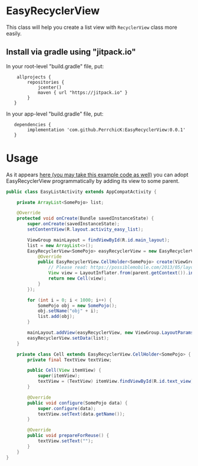 # EasyRecyclerView

This class will help you create a list view with `RecyclerView` class more easily.

## Install via gradle using "jitpack.io"

In your root-level "build.gradle" file, put:
```
    allprojects {
        repositories {
            jcenter()
            maven { url "https://jitpack.io" }
        }
   }
```

In your app-level "build.gradle" file, put:
```
   dependencies {
        implementation 'com.github.PerrchicK:EasyRecyclerView:0.0.1'
   }
```

# Usage

As it appears [here (you may take this example code as well)](https://github.com/PerrchicK/android-app/blob/58bd56e97a29aa912a151601bb7a71e1450d2d3b/app/src/main/java/com/perrchick/someapplication/uiexercises/list/EasyListActivity.java#L28) you can adopt EasyRecyclerView programmatically by adding its view to some parent.
```java
public class EasyListActivity extends AppCompatActivity {

    private ArrayList<SomePojo> list;

    @Override
    protected void onCreate(Bundle savedInstanceState) {
        super.onCreate(savedInstanceState);
        setContentView(R.layout.activity_easy_list);

        ViewGroup mainLayout = findViewById(R.id.main_layout);
        list = new ArrayList<>();
        EasyRecyclerView<SomePojo> easyRecyclerView = new EasyRecyclerView<>(this, new EasyRecyclerView.CellsFactory<SomePojo>() {
            @Override
            public EasyRecyclerView.CellHolder<SomePojo> create(ViewGroup parent, int viewType) {
                // Please read: https://possiblemobile.com/2013/05/layout-inflation-as-intended/
                View view = LayoutInflater.from(parent.getContext()).inflate(R.layout.list_row, null);
                return new Cell(view);
            }
        });

        for (int i = 0; i < 1000; i++) {
            SomePojo obj = new SomePojo();
            obj.setName("obj" + i);
            list.add(obj);
        }

        mainLayout.addView(easyRecyclerView, new ViewGroup.LayoutParams(ViewGroup.LayoutParams.MATCH_PARENT, ViewGroup.LayoutParams.MATCH_PARENT));
        easyRecyclerView.setData(list);
    }

    private class Cell extends EasyRecyclerView.CellHolder<SomePojo> {
        private final TextView textView;

        public Cell(View itemView) {
            super(itemView);
            textView = (TextView) itemView.findViewById(R.id.text_view);
        }

        @Override
        public void configure(SomePojo data) {
            super.configure(data);
            textView.setText(data.getName());
        }

        @Override
        public void prepareForReuse() {
            textView.setText("");
        }
    }
}
```
